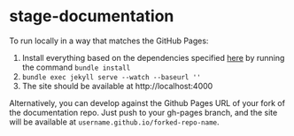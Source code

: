 stage-documentation
==========
To run locally in a way that matches the GitHub Pages:

 1. Install everything based on the dependencies specified [here](https://pages.github.com/versions/) by running the command ``bundle install``
 2. ``bundle exec jekyll serve --watch --baseurl ''``
 3. The site should be available at http://localhost:4000

 Alternatively, you can develop against the Github Pages URL of your fork of the documentation repo. Just push to your gh-pages branch, and the site will be available at ``username.github.io/forked-repo-name``.

